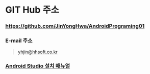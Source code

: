 # GIT Hub 주소
### https://github.com/JinYongHwa/AndroidPrograming01

### E-mail 주소
> yhjin@hhsoft.co.kr

### [Android Studio 설치 매뉴얼](https://developer.android.com/studio/install?hl=ko)
